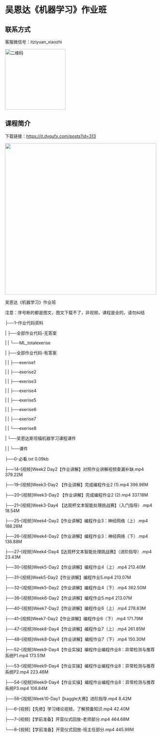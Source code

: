# 吴恩达《机器学习》作业班

## 联系方式

客服微信号：itziyuan_xiaozhi

<img src="https://ziyuanyun.oss-cn-guangzhou.aliyuncs.com/common/20240614073449/666b82192834a.jpg" width="200" height="200" alt="二维码">

## 课程简介

下载链接：https://it.dyqufx.com/posts?id=313

<img src="https://ziyuanyun.oss-cn-guangzhou.aliyuncs.com/yun/20240515151809/664461b130905.jpg" width="500" alt="">

  吴恩达《机器学习》作业班



 注意：序号断的都是图文，图文下载不了，非视频，课程是全的，请勿纠结

 ├──1&#8211;作业代码资料

 | ├──全部作业代码-无答案

 | | └──ML_totalexerise

 | ├──全部作业代码-有答案

 | | ├──exerise1

 | | ├──exerise2

 | | ├──exerise3

 | | ├──exerise4

 | | ├──exerise5

 | | ├──exerise6

 | | ├──exerise7

 | | └──exerise8

 | └──吴恩达斯坦福机器学习课程课件

 | | └──课件

 ├──0-必看.txt 0.09kb

 ├──14&#8211;[视频]Week2 Day2【作业讲解】对照作业讲解视频查漏补缺.mp4 379.22M

 ├──19&#8211;[视频]Week3-Day2 【作业讲解】完成编程作业2 (1).mp4 396.96M

 ├──20&#8211;[视频]Week3-Day2 【作业讲解】完成编程作业2 (2).mp4 337.18M

 ├──21&#8211;[视频]Week3-Day4 【达观杯文本智能处理挑战赛】（入门指导）.mp4 18.54M

 ├──25&#8211;[视频]Week4-Day2【作业讲解】编程作业3：神经网络（上）.mp4 188.26M

 ├──26&#8211;[视频]Week4-Day2【作业讲解】编程作业3：神经网络（下）.mp4 136.88M

 ├──27&#8211;[视频]Week4-Day4【达观杯文本智能处理挑战赛】（进阶指导）.mp4 23.43M

 ├──30&#8211;[视频]Week5-Day2【作业讲解】编程作业4（上）.mp4 213.40M

 ├──31&#8211;[视频]Week5-Day2【作业讲解】编程作业5.mp4 213.07M

 ├──32&#8211;[视频]Week5-Day2【作业讲解】编程作业4（下）.mp4 362.50M

 ├──36&#8211;[视频]Week6-Day2【作业讲解】编程作业5.mp4 213.07M

 ├──40&#8211;[视频]Week7-Day2【作业讲解】编程作业6（上）.mp4 278.83M

 ├──41&#8211;[视频]Week7-Day2【作业讲解】编程作业6（下）.mp4 171.79M

 ├──47&#8211;[视频]Week8-Day4【作业讲解】编程作业7（上）.mp4 261.85M

 ├──48&#8211;[视频]Week8-Day4【作业讲解】编程作业7（下）.mp4 150.30M

 ├──52&#8211;[视频]Week9-Day4【作业实操】编程作业编程作业8：异常检测与推荐系统P1.mp4 173.51M

 ├──53&#8211;[视频]Week9-Day4【作业实操】编程作业编程作业8：异常检测与推荐系统P2.mp4 223.46M

 ├──54&#8211;[视频]Week9-Day4【作业实操】编程作业编程作业8：异常检测与推荐系统P3.mp4 106.84M

 ├──56&#8211;[视频]Week10-Day1【kaggle大赛】进阶指导.mp4 8.42M

 ├──6&#8211;[视频]【先修】学习绪论视频，了解预备知识.mp4 42.40M

 ├──7&#8211;[视频]【学前准备】开营仪式回放-老师部分.mp4 464.68M

 └──8&#8211;[视频]【学前准备】开营仪式回放-班主任部分.mp4 445.98M

  